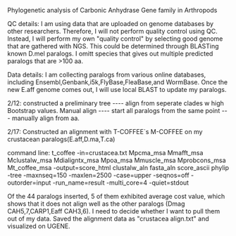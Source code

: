 Phylogenetic analysis of Carbonic Anhydrase Gene family in Arthropods

QC details: I am using data that are uploaded on genome databases by other researchers. Therefore, I will not perform quality control using QC. Instead, I will perform my own "quality control" by selecting good genome that are gathered with NGS. This could be determined through BLASTing known D.mel paralogs. I omitt species that gives out multiple predicted paralogs that are >100 aa. 

Data details: I am collecting paralogs from various online databases, including Ensembl,Genbank,i5k,FlyBase,FleaBase,and WormBase. Once the new E.aff genome comes out, I will use local BLAST to update my paralogs. 

2/12:
constructed a preliminary tree ---- align from seperate clades w high Bootstrap values. 
Manual align ---- start all paralogs from the same point --- manually align from aa.

2/17:
Constructed an alignment with T-COFFEE`s M-COFFEE on my crustacean paralogs(E.aff,D.ma,T.ca)

command line: t_coffee -in=crustacea.txt Mpcma_msa Mmafft_msa Mclustalw_msa Mdialigntx_msa Mpoa_msa Mmuscle_msa Mprobcons_msa Mt_coffee_msa -output=score_html clustalw_aln fasta_aln score_ascii phylip -tree -maxnseq=150 -maxlen=2500 -case=upper -seqnos=off -outorder=input -run_name=result -multi_core=4 -quiet=stdout

Of the 44 paralogs inserted, 5 of them exhibited average cost value, which shows that it does not align well as the other paralogs (Dmag CAH5,7,CARP1,Eaff CAH3,6). I need to decide whether I want to pull them out of my data. Saved the alignment data as "crustacea align.txt" and visualized on UGENE.

